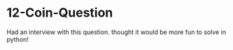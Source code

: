 # 12-Coin-Question
Had an interview with this question. thought it would be more fun to solve in python!

